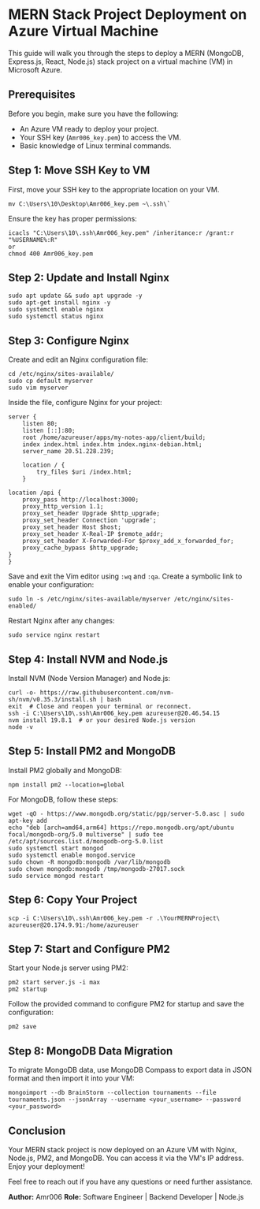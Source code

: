# MERN Stack Project Deployment on Azure Virtual Machine

This guide will walk you through the steps to deploy a MERN (MongoDB, Express.js, React, Node.js) stack project on a virtual machine (VM) in Microsoft Azure.


## Prerequisites

Before you begin, make sure you have the following:

-   An Azure VM ready to deploy your project.
-   Your SSH key (`Amr006_key.pem`) to access the VM.
-   Basic knowledge of Linux terminal commands.


## Step 1: Move SSH Key to VM

First, move your SSH key to the appropriate location on your VM.

	mv C:\Users\10\Desktop\Amr006_key.pem ~\.ssh\`

Ensure the key has proper permissions:

	icacls "C:\Users\10\.ssh\Amr006_key.pem" /inheritance:r /grant:r "%USERNAME%:R"
	or
	chmod 400 Amr006_key.pem 

## Step 2: Update and Install Nginx

	sudo apt update && sudo apt upgrade -y
	sudo apt-get install nginx -y
	sudo systemctl enable nginx
	sudo systemctl status nginx


## Step 3: Configure Nginx

Create and edit an Nginx configuration file:

	cd /etc/nginx/sites-available/
	sudo cp default myserver
	sudo vim myserver
Inside the file, configure Nginx for your project:

	server {
	    listen 80;
	    listen [::]:80;
	    root /home/azureuser/apps/my-notes-app/client/build;
	    index index.html index.htm index.nginx-debian.html;
	    server_name 20.51.228.239;

	    location / {
	        try_files $uri /index.html;
	    }

    location /api {
        proxy_pass http://localhost:3000;
        proxy_http_version 1.1;
        proxy_set_header Upgrade $http_upgrade;
        proxy_set_header Connection 'upgrade';
        proxy_set_header Host $host;
        proxy_set_header X-Real-IP $remote_addr;
        proxy_set_header X-Forwarded-For $proxy_add_x_forwarded_for;
        proxy_cache_bypass $http_upgrade;
    }
	}
Save and exit the Vim editor using `:wq` and `:qa`.
Create a symbolic link to enable your configuration:

	sudo ln -s /etc/nginx/sites-available/myserver /etc/nginx/sites-enabled/

Restart Nginx after any changes:

	sudo service nginx restart
## Step 4: Install NVM and Node.js
Install NVM (Node Version Manager) and Node.js:

	curl -o- https://raw.githubusercontent.com/nvm-sh/nvm/v0.35.3/install.sh | bash
	exit  # Close and reopen your terminal or reconnect.
	ssh -i C:\Users\10\.ssh\Amr006_key.pem azureuser@20.46.54.15
	nvm install 19.8.1  # or your desired Node.js version
	node -v



## Step 5: Install PM2 and MongoDB

Install PM2 globally and MongoDB:

	npm install pm2 --location=global

For MongoDB, follow these steps:
	
	wget -qO - https://www.mongodb.org/static/pgp/server-5.0.asc | sudo apt-key add
	echo "deb [arch=amd64,arm64] https://repo.mongodb.org/apt/ubuntu focal/mongodb-org/5.0 multiverse" | sudo tee /etc/apt/sources.list.d/mongodb-org-5.0.list
	sudo systemctl start mongod
	sudo systemctl enable mongod.service
	sudo chown -R mongodb:mongodb /var/lib/mongodb
	sudo chown mongodb:mongodb /tmp/mongodb-27017.sock
	sudo service mongod restart


## Step 6: Copy Your Project

	scp -i C:\Users\10\.ssh\Amr006_key.pem -r .\YourMERNProject\ azureuser@20.174.9.91:/home/azureuser

## Step 7: Start and Configure PM2

Start your Node.js server using PM2:

	pm2 start server.js -i max
	pm2 startup

Follow the provided command to configure PM2 for startup and save the configuration:

	pm2 save


## Step 8: MongoDB Data Migration

To migrate MongoDB data, use MongoDB Compass to export data in JSON format and then import it into your VM:

	mongoimport --db BrainStorm --collection tournaments --file tournaments.json --jsonArray --username <your_username> --password <your_password>



## Conclusion

Your MERN stack project is now deployed on an Azure VM with Nginx, Node.js, PM2, and MongoDB. You can access it via the VM's IP address. Enjoy your deployment!

Feel free to reach out if you have any questions or need further assistance.

**Author:** Amr006
**Role:** Software Engineer | Backend Developer | Node.js


```